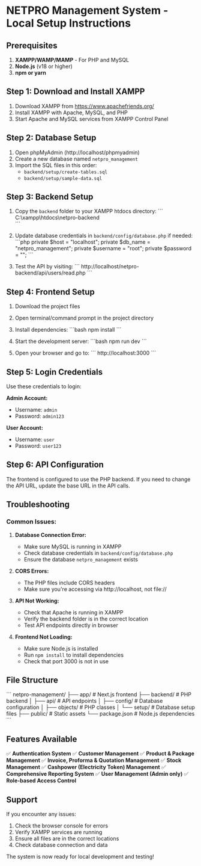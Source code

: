 # NETPRO Management System - Local Setup Instructions

## Prerequisites

1. **XAMPP/WAMP/MAMP** - For PHP and MySQL
2. **Node.js** (v18 or higher)
3. **npm or yarn**

## Step 1: Download and Install XAMPP

1. Download XAMPP from https://www.apachefriends.org/
2. Install XAMPP with Apache, MySQL, and PHP
3. Start Apache and MySQL services from XAMPP Control Panel

## Step 2: Database Setup

1. Open phpMyAdmin (http://localhost/phpmyadmin)
2. Create a new database named `netpro_management`
3. Import the SQL files in this order:
   - `backend/setup/create-tables.sql`
   - `backend/setup/sample-data.sql`

## Step 3: Backend Setup

1. Copy the `backend` folder to your XAMPP htdocs directory:
   \`\`\`
   C:\xampp\htdocs\netpro-backend\
   \`\`\`

2. Update database credentials in `backend/config/database.php` if needed:
   \`\`\`php
   private $host = "localhost";
   private $db_name = "netpro_management";
   private $username = "root";
   private $password = "";
   \`\`\`

3. Test the API by visiting:
   \`\`\`
   http://localhost/netpro-backend/api/users/read.php
   \`\`\`

## Step 4: Frontend Setup

1. Download the project files
2. Open terminal/command prompt in the project directory
3. Install dependencies:
   \`\`\`bash
   npm install
   \`\`\`

4. Start the development server:
   \`\`\`bash
   npm run dev
   \`\`\`

5. Open your browser and go to:
   \`\`\`
   http://localhost:3000
   \`\`\`

## Step 5: Login Credentials

Use these credentials to login:

**Admin Account:**
- Username: `admin`
- Password: `admin123`

**User Account:**
- Username: `user`
- Password: `user123`

## Step 6: API Configuration

The frontend is configured to use the PHP backend. If you need to change the API URL, update the base URL in the API calls.

## Troubleshooting

### Common Issues:

1. **Database Connection Error:**
   - Make sure MySQL is running in XAMPP
   - Check database credentials in `backend/config/database.php`
   - Ensure the database `netpro_management` exists

2. **CORS Errors:**
   - The PHP files include CORS headers
   - Make sure you're accessing via http://localhost, not file://

3. **API Not Working:**
   - Check that Apache is running in XAMPP
   - Verify the backend folder is in the correct location
   - Test API endpoints directly in browser

4. **Frontend Not Loading:**
   - Make sure Node.js is installed
   - Run `npm install` to install dependencies
   - Check that port 3000 is not in use

## File Structure

\`\`\`
netpro-management/
├── app/                    # Next.js frontend
├── backend/               # PHP backend
│   ├── api/              # API endpoints
│   ├── config/           # Database configuration
│   ├── objects/          # PHP classes
│   └── setup/            # Database setup files
├── public/               # Static assets
└── package.json          # Node.js dependencies
\`\`\`

## Features Available

✅ **Authentication System**
✅ **Customer Management**
✅ **Product & Package Management**
✅ **Invoice, Proforma & Quotation Management**
✅ **Stock Management**
✅ **Cashpower (Electricity Token) Management**
✅ **Comprehensive Reporting System**
✅ **User Management (Admin only)**
✅ **Role-based Access Control**

## Support

If you encounter any issues:
1. Check the browser console for errors
2. Verify XAMPP services are running
3. Ensure all files are in the correct locations
4. Check database connection and data

The system is now ready for local development and testing!
